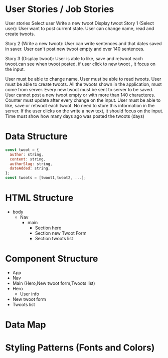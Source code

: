 # User Stories / Job Stories
User stories
Select user
Write a new twoot
Display twoot
Story 1 (Select user):
User want to post current state. User can change name, read and create twoots. 

Story 2 (Write a new twoot):
User can write sentences and that dates saved in saver.
User can't post new twoot empty and over 140 sentences. 

Story 3 (Display twoot):
User is able to like, save and retwoot each twoot.can see when twoot posted.
if user click to new twoot , it focus on the input. 


User must be able to change name.
User must be able to read twoots.
User must be able to create twoots.
All the twoots shown in the application, must come from server.
Every new twoot must be sent to server to be saved.
User cannot post a new twoot empty or with more than 140 characteres.
Counter must update after every change on the input.
User must be able to like, save or retwoot each twoot. No need to store this information in the server.
If the user clicks on the write a new text, it should focus on the input.
Time must show how many days ago was posted the twoots (days)

# Data Structure

```js
const twoot = {
  author: string,
  content: string,
  authorSlug: string,
  dateAdded: string,
};
const twoots = [twoot1,twoot2, ...];
```

# HTML Structure

- body
  - Nav
    - main
      - Section hero
      - Section new Twoot Form
      - Section twoots list

# Component Structure

- App
- Nav
- Main (Hero,New twoot form,Twoots list)
- Hero
  - User info
- New twoot form
- Twoots list

# Data Map

# Styling Patterns (Fonts and Colors)
